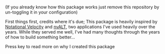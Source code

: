 (If you already know how this package works just remove this repository by un-toggling it in your configuration)

First things first, credits where it's due; This package is heavily inspired by [Notational Velocity](http://notational.net/) and [nvALT](http://brettterpstra.com/projects/nvalt/), two applications I've used heavily over the years. While they served me well, I've had many thoughts through the years of how to build something better…

Press <down> key to read more on why I created this package
